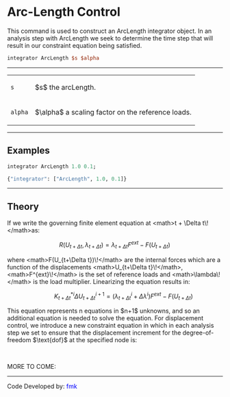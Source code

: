 # Arc-Length Control

This command is used to construct an ArcLength integrator object. In
an analysis step with ArcLength we seek to determine the time step that
will result in our constraint equation being satisfied.

```tcl
integrator ArcLength $s $alpha
```

<hr />

<table>
<tbody>
<tr class="odd">
<td><p><code class="parameter-table-variable">s</code></p></td>
<td><p>$s$ the arcLength.</p></td>
</tr>
<tr class="even">
<td><p><code class="parameter-table-variable">alpha</code></p></td>
<td><p>$\alpha$ a scaling factor on the reference
loads.</p></td>
</tr>
</tbody>
</table>

<hr />

## Examples

```{.tcl .example
integrator ArcLength 1.0 0.1;
```

```{.py .example
{"integrator": ["ArcLength", 1.0, 0.1]}
```
<hr />

## Theory

<p>If we write the governing finite element equation at &lt;math&gt;t +
\Delta t\!&lt;/math&gt;as:</p>

$$ R(U_{t+\Delta t}, \lambda_{t+\Delta t}) = \lambda_{t+\Delta
t} F^{ext} - F(U_{t+\Delta t}) \!$$


<p>where &lt;math&gt;F(U_{t+\Delta t})\!&lt;/math&gt; are the internal
forces which are a function of the displacements &lt;math&gt;U_{t+\Delta
t}\!&lt;/math&gt;, &lt;math&gt;F^{ext}\!&lt;/math&gt; is the set of
reference loads and &lt;math&gt;\lambda\!&lt;/math&gt; is the load
multiplier. Linearizing the equation results in:</p>
<dl>
<dt></dt>
<dd>

$$K_{t+\Delta t}^{*i} \Delta U_{t+\Delta t}^{i+1} = \left (
\lambda^i_{t+\Delta t} + \Delta \lambda^i \right ) F^{ext} -
F(U_{t+\Delta t})$$

</dd>
</dl>
<p>This equation represents n equations in $n+1$
unknowns, and so an additional equation is needed to solve the equation.
For displacement control, we introduce a new constraint equation in
which in each analysis step we set to ensure that the displacement
increment for the degree-of-freedom $\text{dof}$
at the specified node is:</p>

$$ \!$$


<p>MORE TO COME:</p>
<hr />
<p>Code Developed by: <span style="color:blue"> fmk
</span></p>

